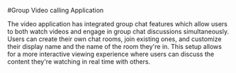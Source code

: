 #Group Video calling Application


The video application has integrated group chat features which allow users to both watch videos and engage in group chat discussions simultaneously.
Users can create their own chat rooms, join existing ones, and customize their display name and the name of the room they're in. 
This setup allows for a more interactive viewing experience where users can discuss the content they're watching in real time with others.
